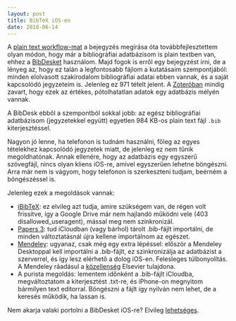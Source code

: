 ```yaml
---
layout: post
title: BibTeX iOS-en
date: 2018-06-14
---
```

A [plain text workflow-mat](https://zbereczki.github.io/blog/2017/09/27/plain-text-workflow.html) a bejegyzés megírása óta továbbfejlesztettem olyan módon, hogy már a bibliográfiai adatbázisom is plain textben van, ehhez a [BibDesket](https://bibdesk.sourceforge.io) használom. Majd fogok is erről egy bejegyzést írni, de a lényeg az, hogy ez talán a legfontosabb fájlom a kutatásaim szempontjából: minden elolvasott szakirodalom bibliográfiai adatai ebben vannak, és a saját kapcsolódó jegyzeteim is. Jelenleg ez 971 tételt jelent. A [Zoteróban](https://www.zotero.org) mindig zavart, hogy ezek az értékes, pótolhatatlan adatok egy adatbázis mélyén vannak.

A BibDesk ebből a szempontból sokkal jobb: az egész bibliográfiai adatbázisom (jegyzetekkel együtt) egyetlen 984 KB-os plain text fájl `.bib` kiterjesztéssel.

Nagyon jó lenne, ha telefonon is tudnám használni, főleg az egyes tételekhez kapcsolódó jegyzetek miatt, de jelenleg ez nem tűnik megoldhatónak. Annak ellenére, hogy az adatbázis egy egyszerű szövegfájl, nincs olyan kliens iOS-re, amivel egyszerűen lehetne böngészni. Arra már nem is vágyom, hogy telefonon is szerkeszteni tudjam, beérném a böngészéssel is.

Jelenleg ezek a megoldások vannak:

- [iBibTeX](https://itunes.apple.com/US/app/id924874217?mt=8): ez elvileg azt tudja, amire szükségem van, de régen volt frissítve, így a Google Drive már nem hajlandó működni vele (403 disallowed_useragent), mással meg nem szinkronizál.
- [Papers 3](https://itunes.apple.com/app/papers-3-for-ios/id700959105?mt=8&ign-mpt=uo%3D4): tud iCloudban (vagy bárhol) tárolt .bib-fájlt importálni, de minden változtatásnál újra kellene importálnom az egészet.
- [Mendeley](https://itunes.apple.com/gb/app/mendeley-reference-manager/id380669300?mt=8): ugyanaz, csak még egy extra lépéssel: először a Mendeley Desktoppal kell importálni a .bib-fájlt, ez szinkronizálja az adatbázist a szerverrel, és így lesz elérhető a dolog iOS-en. Felesleges túlbonyolítás. A Mendeley ráadásul a [közellenség](https://444.hu/2016/12/22/fellazadtak-a-nemet-egyetemek-es-konyvtarak-a-szabad-tudasert) Elsevier tulajdona.
- A purista megoldás: lementem időnként a .bib-fájlt iCloudba, megváltoztatom a kiterjesztést .txt-re, és iPhone-on megnyitom bármilyen text editorral. Böngészni a fájlt így nyilván nem lehet, de a keresés működik, ha lassan is.

Nem akarja valaki portolni a BibDesket iOS-re? Elvileg [lehetséges](https://sourceforge.net/p/bibdesk/wiki/BibDesk_iOS/).
